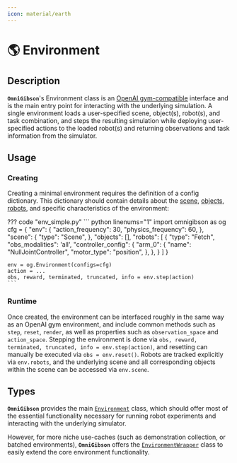 ```yaml
---
icon: material/earth
---
```


# 🌎 **Environment**

## Description

**`OmniGibson`**'s Environment class is an [OpenAI gym-compatible](https://gymnasium.farama.org/content/gym_compatibility/) interface and is the main entry point for interacting with the underlying simulation. A single environment loads a user-specified scene, object(s), robot(s), and task combination, and steps the resulting simulation while deploying user-specified actions to the loaded robot(s) and returning observations and task information from the simulator.

## Usage

### Creating

Creating a minimal environment requires the definition of a config dictionary. This dictionary should contain details about the [scene](./scenes.md), [objects](./objects.md), [robots](./robots.md), and specific characteristics of the environment:

??? code "env_simple.py"
    ``` python linenums="1"
    import omnigibson as og
    cfg = {
        "env": {
            "action_frequency": 30,
            "physics_frequency": 60,
        },
        "scene": {
            "type": "Scene",
        },
        "objects": [],
        "robots": [
            {
                "type": "Fetch",
                "obs_modalities": 'all',
                "controller_config": {
                    "arm_0": {
                        "name": "NullJointController",
                        "motor_type": "position",
                    },
                },
            }
        ]
    }
    
    env = og.Environment(configs=cfg)
    action = ...
    obs, reward, terminated, truncated, info = env.step(action)
    ```

### Runtime

Once created, the environment can be interfaced roughly in the same way as an OpenAI gym environment, and include common methods such as `step`, `reset`, `render`, as well as properties such as `observation_space` and `action_space`. Stepping the environment is done via `obs, reward, terminated, truncated, info = env.step(action)`, and resetting can manually be executed via `obs = env.reset()`. Robots are tracked explicitly via `env.robots`, and the underlying scene and all corresponding objects within the scene can be accessed via `env.scene`.


## Types

**`OmniGibson`** provides the main [`Environment`](../reference/environments/env_base.html) class, which should offer most of the essential functionality necessary for running robot experiments and interacting with the underlying simulator.

However, for more niche use-caches (such as demonstration collection, or batched environments), **`OmniGibson`** offers the [`EnvironmentWrapper`](../reference/environments/env_wrapper.html) class to easily extend the core environment functionality.
